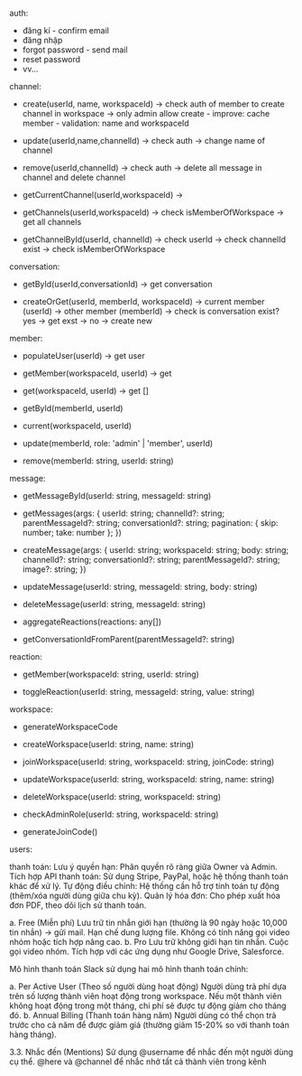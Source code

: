 auth:

- đăng kí - confirm email
- đăng nhập
- forgot password - send mail
- reset password
- vv...

channel:

- create(userId, name, workspaceId) -> check auth of member to create channel in workspace -> only admin allow create - improve: cache member - validation: name and workspaceId

- update(userId,name,channelId) -> check auth -> change name of channel

- remove(userId,channelId) -> check auth -> delete all message in channel and delete channel

- getCurrentChannel(userId,workspaceId) ->

- getChannels(userId,workspaceId) -> check isMemberOfWorkspace -> get all channels

- getChannelById(userId, channelId) -> check userId -> check channelId exist -> check isMemberOfWorkspace

conversation:

- getById(userId,conversationId) -> get conversation

- createOrGet(userId, memberId, workspaceId) -> current member (userId) -> other member (memberId) -> check is conversation exist? yes -> get exst -> no -> create new

member:

- populateUser(userId) -> get user

- getMember(workspaceId, userId) -> get

- get(workspaceId, userId) -> get []

- getById(memberId, userId)

- current(workspaceId, userId)

- update(memberId, role: 'admin' | 'member', userId)

- remove(memberId: string, userId: string)

message:

- getMessageById(userId: string, messageId: string)

- getMessages(args: {
  userId: string;
  channelId?: string;
  parentMessageId?: string;
  conversationId?: string;
  pagination: { skip: number; take: number };
  })

- createMessage(args: {
  userId: string;
  workspaceId: string;
  body: string;
  channelId?: string;
  conversationId?: string;
  parentMessageId?: string;
  image?: string;
  })

- updateMessage(userId: string, messageId: string, body: string)

- deleteMessage(userId: string, messageId: string)

- aggregateReactions(reactions: any[])

- getConversationIdFromParent(parentMessageId?: string)

reaction:

- getMember(workspaceId: string, userId: string)

- toggleReaction(userId: string, messageId: string, value: string)

workspace:

- generateWorkspaceCode

- createWorkspace(userId: string, name: string)

- joinWorkspace(userId: string, workspaceId: string, joinCode: string)

- updateWorkspace(userId: string, workspaceId: string, name: string)

- deleteWorkspace(userId: string, workspaceId: string)

- checkAdminRole(userId: string, workspaceId: string)

- generateJoinCode()

users:

thanh toán:
Lưu ý quyền hạn: Phân quyền rõ ràng giữa Owner và Admin.
Tích hợp API thanh toán: Sử dụng Stripe, PayPal, hoặc hệ thống thanh toán khác để xử lý.
Tự động điều chỉnh: Hệ thống cần hỗ trợ tính toán tự động (thêm/xóa người dùng giữa chu kỳ).
Quản lý hóa đơn: Cho phép xuất hóa đơn PDF, theo dõi lịch sử thanh toán.

a. Free (Miễn phí)
Lưu trữ tin nhắn giới hạn (thường là 90 ngày hoặc 10,000 tin nhắn) -> gửi mail.
Hạn chế dung lượng file.
Không có tính năng gọi video nhóm hoặc tích hợp nâng cao.
b. Pro
Lưu trữ không giới hạn tin nhắn.
Cuộc gọi video nhóm.
Tích hợp với các ứng dụng như Google Drive, Salesforce.

Mô hình thanh toán
Slack sử dụng hai mô hình thanh toán chính:

a. Per Active User (Theo số người dùng hoạt động)
Người dùng trả phí dựa trên số lượng thành viên hoạt động trong workspace.
Nếu một thành viên không hoạt động trong một tháng, chi phí sẽ được tự động giảm cho tháng đó.
b. Annual Billing (Thanh toán hàng năm)
Người dùng có thể chọn trả trước cho cả năm để được giảm giá (thường giảm 15-20% so với thanh toán hàng tháng).

3.3. Nhắc đến (Mentions)
Sử dụng @username để nhắc đến một người dùng cụ thể.
@here và @channel để nhắc nhở tất cả thành viên trong kênh
